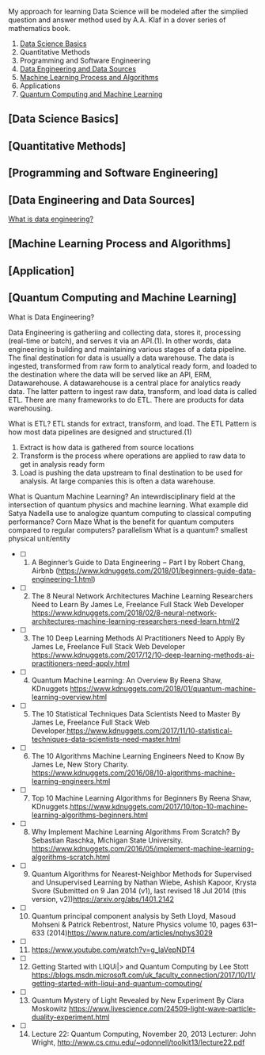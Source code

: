 My approach for learning Data Science will be modeled after the simplied question and answer method used by A.A. Klaf in a dover series of mathematics book. 

1. [Data Science Basics](#data-science-basics)
2. Quantitative Methods 
3. Programming and Software Engineering
4. [Data Engineering and Data Sources](#data-engineering)
5. [Machine Learning Process and Algorithms](#machine-learning)
6. Applications
7. [Quantum Computing and Machine Learning](#quantum)

<a name="data-science-basics"><a/>
## [Data Science Basics] 
## [Quantitative Methods]
## [Programming and Software Engineering]
  <a name="data-engineering"><a/>
## [Data Engineering and Data Sources]
   [What is data engineering?](#what-data-engineering)
<a name="machine-learning"><a/>
## [Machine Learning Process and Algorithms]
## [Application]
  <a name="quantum"><a/>
## [Quantum Computing and Machine Learning] 


What is Data Engineering?<a name="what-data-engineering"><a/>

Data Engineering is gatheriing and collecting data, stores it, processing (real-time or batch), and serves it via an API.(1). In other words, data engineering is building and maintaining various stages of a data pipeline. The final destination for data is usually a data warehouse. The data is ingested, transformed from raw form to analytical ready form, and loaded to the destination where the data will be served like an API, ERM, Datawarehouse. A datawarehouse is a central place for analytics ready data. The latter pattern to ingest raw data, transform, and load data is called ETL. There are many frameworks to do ETL. There are products for data warehousing. 

What is ETL? 
ETL stands for extract, transform, and load. The ETL Pattern is how most data pipelines are designed and structured.(1) 
1. Extract is how data is gathered from source locations
2. Transform is the process where operations are applied to raw data to get in analysis ready form
3. Load is pushing the data upstream to final destination to be used for analysis. At large companies this is often a data warehouse. 

What is Quantum Machine Learning? 
An intewrdisciplinary field at the intersection of quantum physics and machine learning. 
What example did Satya Nadella use to analogize quantum computing to classical computing performance?
Corn Maze
What is the benefit for quantum computers compared to regular computers? 
parallelism 
What is a quantum? 
smallest physical unit/entity




- [ ] 1. A Beginner’s Guide to Data Engineering  –  Part I by Robert Chang, Airbnb (https://www.kdnuggets.com/2018/01/beginners-guide-data-engineering-1.html)
- [ ] 2. The 8 Neural Network Architectures Machine Learning Researchers Need to Learn By James Le, Freelance Full Stack Web Developer https://www.kdnuggets.com/2018/02/8-neural-network-architectures-machine-learning-researchers-need-learn.html/2
- [ ] 3. The 10 Deep Learning Methods AI Practitioners Need to Apply By James Le, Freelance Full Stack Web Developer https://www.kdnuggets.com/2017/12/10-deep-learning-methods-ai-practitioners-need-apply.html
- [ ] 4. Quantum Machine Learning: An Overview By Reena Shaw, KDnuggets https://www.kdnuggets.com/2018/01/quantum-machine-learning-overview.html
- [ ] 5. The 10 Statistical Techniques Data Scientists Need to Master By James Le, Freelance Full Stack Web Developer.https://www.kdnuggets.com/2017/11/10-statistical-techniques-data-scientists-need-master.html
- [ ] 6. The 10 Algorithms Machine Learning Engineers Need to Know By James Le, New Story Charity. https://www.kdnuggets.com/2016/08/10-algorithms-machine-learning-engineers.html
- [ ] 7. Top 10 Machine Learning Algorithms for Beginners By Reena Shaw, KDnuggets.https://www.kdnuggets.com/2017/10/top-10-machine-learning-algorithms-beginners.html
- [ ] 8. Why Implement Machine Learning Algorithms From Scratch? By Sebastian Raschka, Michigan State University. https://www.kdnuggets.com/2016/05/implement-machine-learning-algorithms-scratch.html
- [ ] 9. Quantum Algorithms for Nearest-Neighbor Methods for Supervised and Unsupervised Learning by Nathan Wiebe, Ashish Kapoor, Krysta Svore (Submitted on 9 Jan 2014 (v1), last revised 18 Jul 2014 (this version, v2))https://arxiv.org/abs/1401.2142
- [ ] 10. Quantum principal component analysis by Seth Lloyd, Masoud Mohseni & Patrick Rebentrost, Nature Physics volume 10, pages 631–633 (2014)https://www.nature.com/articles/nphys3029
- [ ] 11. https://www.youtube.com/watch?v=g_IaVepNDT4
- [ ] 12. Getting Started with LIQUi|> and Quantum Computing by Lee Stott https://blogs.msdn.microsoft.com/uk_faculty_connection/2017/10/11/getting-started-with-liqui-and-quantum-computing/
- [ ] 13. Quantum Mystery of Light Revealed by New Experiment By Clara Moskowitz https://www.livescience.com/24509-light-wave-particle-duality-experiment.html
- [ ] 14. Lecture 22: Quantum Computing, November 20, 2013 Lecturer: John Wright, http://www.cs.cmu.edu/~odonnell/toolkit13/lecture22.pdf



